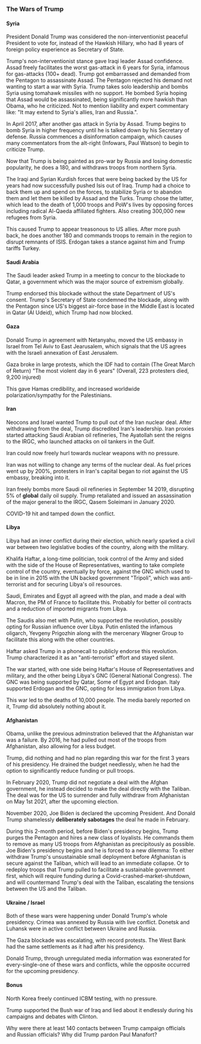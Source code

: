 ### The Wars of Trump
#### Syria
President Donald Trump was considered the non-interventionist peaceful President to vote for, instead of the Hawkish Hillary, who had 8 years of foreign policy experience as Secretary of State. 

Trump's non-interventionist stance gave Iraqi leader Assad confidence. Assad freely facilitates the worst gas-attack in 6 years for Syria, infamous for gas-attacks (100+ dead). Trump got embarrassed and demanded from the Pentagon to assassinate Assad. The Pentagon rejected his demand not wanting to start a war with Syria. Trump takes solo leadership and bombs Syria using tomahawk missiles with no support. He bombed Syria hoping that Assad would be assassinated, being significantly more hawkish than Obama, who he criticized. Not to mention liability and expert commentary like: "It may extend to Syria's allies, Iran and Russia.".

In April 2017, after another gas attack in Syria by Assad. Trump begins to bomb Syria in higher frequency until he is talked down by his Secretary of defense. Russia commences a disinformation campaign, which causes many commentators from the alt-right  (Infowars, Paul Watson) to begin to criticize Trump. 

Now that Trump is being painted as pro-war by Russia and losing domestic popularity, he does a 180, and withdraws troops from northern Syria.

The Iraqi and Syrian Kurdish forces that were being backed by the US for years had now successfully pushed Isis out of Iraq. Trump had a choice to back them up and spend on the forces, to stabilize Syria or to abandon them and let them be killed by Assad and the Turks. Trump chose the latter, which lead to the death of 1,000 troops and PoW's lives by opposing forces including radical Al-Qaeda affiliated fighters. Also creating 300,000 new refugees from Syria.

This caused Trump to appear treasonous to US allies. After more push back, he does another 180 and commands troops to remain in the region to disrupt remnants of ISIS. Erdogan takes a stance against him and Trump tariffs Turkey.
#### Saudi Arabia
The Saudi leader asked Trump in a meeting to concur to the blockade to Qatar, a government which was the major source of extremism globally. 

Trump endorsed this blockade without the state Department of US's consent. Trump's Secretary of State condemned the blockade, along with the Pentagon since US's biggest air-force base in the Middle East is located in Qatar (Al Udeid), which Trump had now blocked.

#### Gaza
Donald Trump in agreement with Netanyahu, moved the US embassy in Israel from Tel Aviv to East Jearusalem, which signals that the US agrees with the Israeli annexation of East Jerusalem. 

Gaza broke in large protests, which the IDF had to contain (The Great March of Return) "The most violent day in 6 years" (Overall, 223 protesters died, 9,200 injured)

This gave Hamas credibility, and increased worldwide polarization/sympathy for the Palestinians.

#### Iran
Neocons and Israel wanted Trump to pull out of the Iran nuclear deal. After withdrawing from the deal, Trump discredited Iran's leadership. Iran proxies started attacking Saudi Arabian oil refineries, The Ayatollah sent the reigns to the IRGC, who launched attacks on oil tankers in the Gulf. 

Iran could now freely hurl towards nuclear weapons with no pressure.

Iran was not willing to change any terms of the nuclear deal. As fuel prices went up by 200%, protesters in Iran's capital began to riot against the US embassy, breaking into it.

Iran freely bombs more Saudi oil refineries in September 14 2019, disrupting 5% of **global** daily oil supply. Trump retaliated and issued an assassination of the major general to the IRGC, Qasem Soleimani in January 2020.

COVID-19 hit and tamped down the conflict.

#### Libya
Libya had an inner conflict during their election, which nearly sparked a civil war between two legislative bodies of the country, along with the military.

Khalifa Haftar, a long-time politician, took control of the Army and sided with the side of the House of Representatives, wanting to take complete control of the country, eventually by force, against the GNC which used to be in line in 2015 with the UN backed government "Tripoli", which was anti-terrorist and for securing Libya's oil resources. 

Saudi, Emirates and Egypt all agreed with the plan, and made a deal with Macron, the PM of France to facilitate this. Probably for better oil contracts and a reduction of imported migrants from Libya. 

The Saudis also met with Putin, who supported the revolution, possibly opting for Russian influence over Libya. Putin enlisted the infamous oligarch, Yevgeny Prigozhin along with the mercenary Wagner Group to facilitate this along with the other countries.

Haftar asked Trump in a phonecall to publicly endorse this revolution. Trump characterized it as an "anti-terrorist" effort and stayed silent.

The war started, with one side being Haftar's House of Representatives and military, and the other being Libya's GNC (General National Congress). The GNC was being supported by Qatar, Some of Egypt and Erdogan. Italy supported Erdogan and the GNC, opting for less immigration from Libya.

This war led to the deaths of 10,000 people. The media barely reported on it, Trump did absolutely nothing about it.
#### Afghanistan
Obama, unlike the previous adminstration believed that the Afghanistan war was a failure. By 2016, he had pulled out most of the troops from Afghanistan, also allowing for a less budget. 

Trump, did nothing and had no plan regarding this war for the first 3 years of his presidency. He drained the budget needlessly, when he had the option to significantly reduce funding or pull troops. 

In February 2020, Trump did not negotiate a deal with the Afghan government, he instead decided to make the deal directly with the Taliban. The deal was for the US to surrender and fully withdraw from Afghanistan on May 1st 2021, after the upcoming election. 

November 2020, Joe Biden is declared the upcoming President. And Donald Trump shamelessly **deliberately sabotages** the deal he made in February. 

During this 2-month period, before Biden's presidency begins, Trump purges the Pentagon and hires a new class of loyalists. He commands them to remove as many US troops from Afghanistan as precipitously as possible. Joe Biden's presidency begins and he is forced to a new dilemma:
To either withdraw Trump's unsustainable small deployment before Afghanistan is secure against the Taliban, which will lead to an immediate collapse. Or to redeploy troops that Trump pulled to facilitate a sustainable government first, which will require funding during a Covid-crashed-market-shutdown, and will countermand Trump's deal with the Taliban, escalating the tensions between the US and the Taliban.


#### Ukraine / Israel
Both of these wars were happening under Donald Trump's whole presidency. Crimea was annexed by Russia with live conflict. Donetsk and Luhansk were in active conflict between Ukraine and Russia.

The Gaza blockade was escalating, with record protests. The West Bank had the same settlements as it had after his presidency. 

Donald Trump, through unregulated media information was exonerated for every-single-one of these wars and conflicts, while the opposite occurred for the upcoming presidency. 

#### Bonus 
North Korea freely continued ICBM testing, with no pressure.

Trump supported the Bush war of Iraq and lied about it endlessly during his campaigns and debates with Clinton.

Why were there at least 140 contacts between Trump campaign officials and Russian officials? Why did Trump pardon Paul Manafort? 
